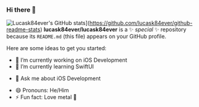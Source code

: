 ### Hi there 👋
![Lucask84ever's GitHub stats](https://github-readme-stats.vercel.app/api?username=lucask84ever)](https://github.com/lucask84ever/github-readme-stats)
**lucask84ever/lucask84ever** is a ✨ _special_ ✨ repository because its `README.md` (this file) appears on your GitHub profile.

Here are some ideas to get you started:

- 🔭 I’m currently working on iOS Development
- 🌱 I’m currently learning SwiftUI
<!-- - 👯 I’m looking to collaborate on ... -->
<!-- - 🤔 I’m looking for help with ... -->
- 💬 Ask me about iOS Development
<!-- - 📫 How to reach me: ... -->
- 😄 Pronouns: He/Him
- ⚡ Fun fact: Love metal 🎸

